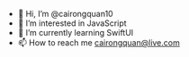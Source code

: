 - 👋 Hi, I’m @cairongquan10
- 👀 I’m interested in JavaScript
- 🌱 I’m currently learning SwiftUI
- 📫 How to reach me cairongquan@live.com

<!---
cairongquan/cairongquan is a ✨ special ✨ repository because its `README.md` (this file) appears on your GitHub profile.
You can click the Preview link to take a look at your changes.
--->
